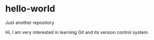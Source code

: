 # hello-world
Just another repository

Hi, I am very interested in learning Git and its version control system.
